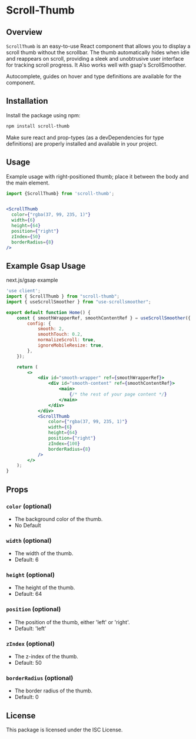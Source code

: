 # Scroll-Thumb

## Overview

`ScrollThumb` is an easy-to-use React component that allows you to display a scroll thumb without the scrollbar. The thumb automatically hides when idle and reappears on scroll, providing a sleek and unobtrusive user interface for tracking scroll progress. It Also works well with gsap's ScrollSmoother.

Autocomplete, guides on hover and type definitions are available for the component.

## Installation

Install the package using npm:

```bash
npm install scroll-thumb
```
Make sure react and prop-types (as a devDependencies for type definitions) are properly installed and available in your project.

## Usage

Example usage with right-positioned thumb; place it between the body and the main element.

```jsx
import {ScrollThumb} from 'scroll-thumb';


<ScrollThumb
  color={"rgba(37, 99, 235, 1)"}
  width={6}
  height={64}
  position={"right"}
  zIndex={50}
  borderRadius={8}
/>
```
## Example Gsap Usage

next.js/gsap example

```jsx
'use client';
import { ScrollThumb } from "scroll-thumb";
import { useScrollSmoother } from "use-scrollsmoother";

export default function Home() {
	const { smoothWrapperRef, smoothContentRef } = useScrollSmoother({
		config: {
			smooth: 2,
			smoothTouch: 0.2,
			normalizeScroll: true,
			ignoreMobileResize: true,
		},
	});

	return (
		<>
			<div id="smooth-wrapper" ref={smoothWrapperRef}>
				<div id="smooth-content" ref={smoothContentRef}>
					<main>
						{/* the rest of your page content */}
					</main>
				</div>
			</div>
			<ScrollThumb
				color={"rgba(37, 99, 235, 1)"}
				width={6}
				height={64}
				position={"right"}
				zIndex={100}
				borderRadius={8}
			/>
		</>
	);
}

```

## Props

### `color` (optional)

- The background color of the thumb.
- No Default

### `width` (optional)

- The width of the thumb.
- Default: 6

### `height` (optional)

- The height of the thumb.
- Default: 64

### `position` (optional)

- The position of the thumb, either 'left' or 'right'.
- Default: 'left'

### `zIndex` (optional)

- The z-index of the thumb.
- Default: 50

### `borderRadius` (optional)

- The border radius of the thumb.
- Default: 0


## License

This package is licensed under the ISC License.
